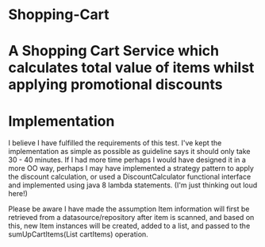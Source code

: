 # Shopping-Cart
A Shopping Cart Service which calculates total value of items whilst applying promotional discounts
=======================================
Implementation
=======================================
I believe I have fulfilled the requirements of this test. I've kept the implementation as simple as possible as guideline says it should only take 30 - 40 minutes. If I had more time perhaps I would have designed it in a more OO way, perhaps I may have implemented a strategy pattern to apply the discount calculation, or used a DiscountCalculator functional interface and implemented using java 8 lambda statements. (I'm just thinking out loud here!)

Please be aware I have made the assumption Item information will first be retrieved from a datasource/repository after item is scanned, and based on this, new Item instances will be created, added to a list, and passed to the sumUpCartItems(List<Item> cartItems) operation.
